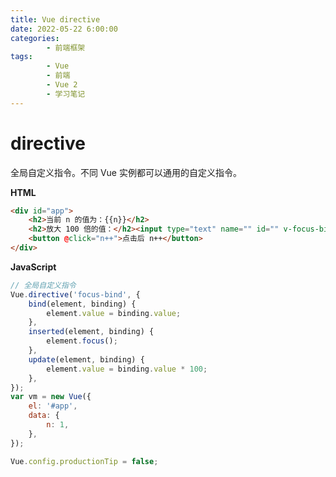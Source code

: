 ```yaml
---
title: Vue directive
date: 2022-05-22 6:00:00
categories:
        - 前端框架
tags:
        - Vue
        - 前端
        - Vue 2
        - 学习笔记
---
```


# directive

全局自定义指令。不同 Vue 实例都可以通用的自定义指令。

**HTML**

```HTML
<div id="app">
    <h2>当前 n 的值为：{{n}}</h2>
    <h2>放大 100 倍的值：</h2><input type="text" name="" id="" v-focus-bind="n">
    <button @click="n++">点击后 n++</button>
</div>
```

**JavaScript**

```js
// 全局自定义指令
Vue.directive('focus-bind', {
	bind(element, binding) {
		element.value = binding.value;
	},
	inserted(element, binding) {
		element.focus();
	},
	update(element, binding) {
		element.value = binding.value * 100;
	},
});
var vm = new Vue({
	el: '#app',
	data: {
		n: 1,
	},
});

Vue.config.productionTip = false;
```

